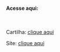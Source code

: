 #### Acesse aqui:

<br>

Cartilha: [clique aqui](https://amarildop1.github.io/NavegueComSeguranca/cartilha/)

Site: [clique aqui](https://amarildop1.github.io/NavegueComSeguranca/site/)
